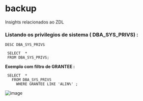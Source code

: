 # backup
Insights relacionados ao ZDL

###  Listando os privilegios de sistema   ( DBA_SYS_PRIVS) : 

```
DESC DBA_SYS_PRIVS

 SELECT  *
 FROM DBA_SYS_PRIVS;
```

**Exemplo com filtro de GRANTEE :** 

```
 SELECT  * 
   FROM DBA_SYS_PRIVS
     WHERE GRANTEE LIKE 'ALIN%' ;
```

![image](https://github.com/user-attachments/assets/3d34ff7d-7a74-4da4-b639-026bbd379ad7)
